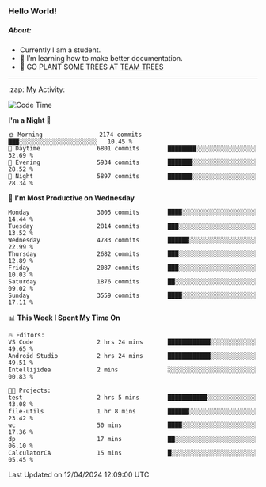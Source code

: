 ### Hello World!

##### About:
- Currently I am a student.
- 🌱 I’m learning how to make better documentation.
- 🌱 GO PLANT SOME TREES AT [TEAM TREES](https://teamtrees.org/)

---
  <summary>:zap: My Activity:</summary>
  
<!--START_SECTION:waka-->
![Code Time](http://img.shields.io/badge/Code%20Time-1%2C314%20hrs%206%20mins-blue)

**I'm a Night 🦉** 

```text
🌞 Morning                2174 commits        ███░░░░░░░░░░░░░░░░░░░░░░   10.45 % 
🌆 Daytime                6801 commits        ████████░░░░░░░░░░░░░░░░░   32.69 % 
🌃 Evening                5934 commits        ███████░░░░░░░░░░░░░░░░░░   28.52 % 
🌙 Night                  5897 commits        ███████░░░░░░░░░░░░░░░░░░   28.34 % 
```
📅 **I'm Most Productive on Wednesday** 

```text
Monday                   3005 commits        ████░░░░░░░░░░░░░░░░░░░░░   14.44 % 
Tuesday                  2814 commits        ███░░░░░░░░░░░░░░░░░░░░░░   13.52 % 
Wednesday                4783 commits        ██████░░░░░░░░░░░░░░░░░░░   22.99 % 
Thursday                 2682 commits        ███░░░░░░░░░░░░░░░░░░░░░░   12.89 % 
Friday                   2087 commits        ███░░░░░░░░░░░░░░░░░░░░░░   10.03 % 
Saturday                 1876 commits        ██░░░░░░░░░░░░░░░░░░░░░░░   09.02 % 
Sunday                   3559 commits        ████░░░░░░░░░░░░░░░░░░░░░   17.11 % 
```


📊 **This Week I Spent My Time On** 

```text
🔥 Editors: 
VS Code                  2 hrs 24 mins       ████████████░░░░░░░░░░░░░   49.65 % 
Android Studio           2 hrs 24 mins       ████████████░░░░░░░░░░░░░   49.51 % 
Intellijidea             2 mins              ░░░░░░░░░░░░░░░░░░░░░░░░░   00.83 % 

🐱‍💻 Projects: 
test                     2 hrs 5 mins        ███████████░░░░░░░░░░░░░░   43.08 % 
file-utils               1 hr 8 mins         ██████░░░░░░░░░░░░░░░░░░░   23.42 % 
wc                       50 mins             ████░░░░░░░░░░░░░░░░░░░░░   17.36 % 
dp                       17 mins             ██░░░░░░░░░░░░░░░░░░░░░░░   06.10 % 
CalculatorCA             15 mins             █░░░░░░░░░░░░░░░░░░░░░░░░   05.45 % 
```


 Last Updated on 12/04/2024 12:09:00 UTC
<!--END_SECTION:waka-->
